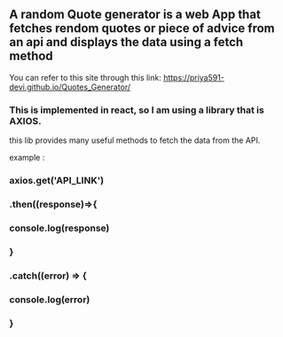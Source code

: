 
## A random Quote generator is a web App that fetches rendom quotes or piece of advice from an api and displays the data using a fetch method 
You can refer to this site through this link: https://priya591-devi.github.io/Quotes_Generator/

### This is implemented in react, so I am using a library that is AXIOS.
this lib provides many useful methods to fetch the data from the API.

example :
###     axios.get('API_LINK')
###        .then((response)=>{
###           console.log(response)
###         }
###        .catch((error) => {
###           console.log(error)
###         }
